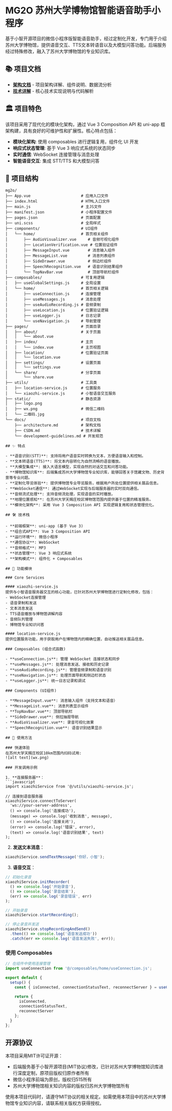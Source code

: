 # MG2O 苏州大学博物馆智能语音助手小程序

基于小智开源项目的微信小程序版智能语音助手，经过定制化开发，专门用于介绍苏州大学博物馆，提供语音交互、TTS文本转语音以及大模型问答功能。后端服务经过特殊修改，融入了苏州大学博物馆的专业知识库。

## 📚 项目文档

- **[架构文档](docs/architecture.md)** - 项目架构详解、组件说明、数据流分析
- **[技术详解](docs/CSDN.md)** - 核心技术实现说明与代码解析

## 🏛️ 项目特色

该项目采用了现代化的模块化架构，通过 Vue 3 Composition API 和 uni-app 框架构建，具有良好的可维护性和扩展性。核心特点包括：

- **模块化架构**: 使用 composables 进行逻辑复用，组件化 UI 开发
- **响应式状态管理**: 基于 Vue 3 响应式系统的状态同步
- **实时通信**: WebSocket 连接管理与消息处理
- **智能语音交互**: 集成 STT/TTS 和大模型问答

## 📁 项目结构

```
mg2o/
├── App.vue                      # 应用入口文件
├── index.html                   # HTML入口文件
├── main.js                      # 主JS文件
├── manifest.json                # 小程序配置文件
├── pages.json                   # 页面配置
├── uni.scss                     # 全局样式
├── components/                  # UI组件
│   └── home/                    # 首页相关组件
│       ├── AudioVisualizer.vue     # 音频可视化组件
│       ├── LocationVerification.vue # 位置验证组件
│       ├── MessageInput.vue        # 消息输入组件
│       ├── MessageList.vue         # 消息列表组件
│       ├── SideDrawer.vue          # 侧边栏组件
│       ├── SpeechRecognition.vue   # 语音识别结果组件
│       └── TopNavBar.vue           # 顶部导航栏组件
├── composables/                 # 可复用逻辑
│   ├── useGlobalSettings.js     # 全局设置
│   └── home/                    # 首页相关逻辑
│       ├── useConnection.js     # 连接管理
│       ├── useMessages.js       # 消息处理
│       ├── useAudioRecording.js # 音频录制
│       ├── useLocation.js       # 位置验证逻辑
│       ├── useLogger.js         # 日志记录
│       └── useNavigation.js     # 导航管理
├── pages/                       # 页面目录
│   ├── about/                   # 关于页面
│   │   └── about.vue
│   ├── index/                   # 主页
│   │   └── index.vue            # 主页视图
│   ├── location/                # 位置验证页面
│   │   └── location.vue
│   ├── settings/                # 设置页面
│   │   └── settings.vue
│   └── share/                   # 分享页面
│       └── share.vue
├── utils/                       # 工具类
│   ├── location-service.js      # 位置服务
│   └── xiaozhi-service.js       # 小智语音交互服务
├── static/                      # 静态资源
│   ├── logo.png
│   ├── wx.png                   # 微信二维码
│   └── 二维码.jpg
└── docs/                        # 项目文档
    ├── architecture.md          # 架构文档
    ├── CSDN.md                  # 技术详解
    └── development-guidelines.md # 开发规范

## ✨ 特点

- **语音识别(STT)**: 支持将用户语音实时转换为文本，方便语音输入和控制。
- **文本转语音(TTS)**: 将文本内容转化为自然流畅的语音播放。
- **大模型集成**: 接入大语言模型，实现自然的对话交互和问答功能。
- **博物馆知识库**: 后端集成苏州大学博物馆专业知识库，能够回答关于馆藏文物、历史背景等专业问题。
- **定制化导览体验**: 提供博物馆专业导览服务，根据用户所处位置提供相关展品信息。
- **WebSocket通信**: 通过WebSocket实现与后端服务器的实时双向通信。
- **音频流式处理**: 支持音频流处理，实现语音的实时播放。
- **地理位置感知**: 在苏州大学天赐庄校区博物馆范围内提供基于位置的精准服务。
- **模块化架构**: 采用 Vue 3 Composition API 实现逻辑复用和状态管理优化。

## 🛠️ 技术栈

- **前端框架**: uni-app (基于 Vue 3)
- **组合式API**: Vue 3 Composition API
- **运行环境**: 微信小程序
- **通信协议**: WebSocket
- **音频格式**: MP3
- **状态管理**: Vue 3 响应式系统
- **架构模式**: 组件化 + Composables

## 🔧 功能模块

### Core Services

#### xiaozhi-service.js
提供与小智语音服务器交互的核心功能，已针对苏州大学博物馆进行定制化修改，包括：
- WebSocket连接管理
- 语音录制和发送
- 文本消息发送
- TTS语音播放与博物馆讲解内容
- 音频队列管理
- 博物馆专业知识问答

#### location-service.js
提供位置服务功能，用于获取用户在博物馆内的精确位置，自动推送相关展品信息。

### Composables (组合式函数)

- **useConnection.js**: 管理 WebSocket 连接状态和同步
- **useMessages.js**: 处理消息发送、接收和历史记录
- **useAudioRecording.js**: 管理音频录制和语音识别
- **useNavigation.js**: 处理页面导航和侧边栏状态
- **useLogger.js**: 统一日志记录和调试

### Components (UI组件)

- **MessageInput.vue**: 消息输入组件（支持文本和语音）
- **MessageList.vue**: 消息列表显示组件
- **TopNavBar.vue**: 顶部导航栏
- **SideDrawer.vue**: 侧拉抽屉导航
- **AudioVisualizer.vue**: 录音可视化效果
- **SpeechRecognition.vue**: 语音识别结果显示

## 🚀 使用方法

### 快速体验
在苏州大学天赐庄校区10km范围内扫码试用:
![alt text](wx.png)

### 开发调用示例

1. **连接服务器**：
```javascript
import xiaozhiService from '@/utils/xiaozhi-service.js';

// 连接到语音服务器
xiaozhiService.connectToServer(
  'ws://your-server-address',
  () => console.log('连接成功'),
  (message) => console.log('收到消息', message),
  () => console.log('连接关闭'),
  (error) => console.log('错误', error),
  (text) => console.log('语音识别结果', text)
);
```

2. **发送文本消息**：
```javascript
xiaozhiService.sendTextMessage('你好，小智');
```

3. **语音交互**：
```javascript
// 初始化录音
xiaozhiService.initRecorder(
  () => console.log('开始录音'),
  () => console.log('录音结束'),
  (err) => console.log('录音错误', err)
);

// 开始录音
xiaozhiService.startRecording();

// 停止录音并发送
xiaozhiService.stopRecordingAndSend()
  .then(() => console.log('语音发送成功'))
  .catch(err => console.log('语音发送失败', err));
```

### 使用 Composables

```javascript
// 在组件中使用连接管理
import useConnection from '@/composables/home/useConnection.js';

export default {
  setup() {
    const { isConnected, connectionStatusText, reconnectServer } = useConnection();
    
    return {
      isConnected,
      connectionStatusText,
      reconnectServer
    };
  }
};
```

## 开源协议

本项目采用MIT许可证开源：
- 后端服务基于小智开源项目(MIT协议)修改，已针对苏州大学博物馆知识库进行深度定制，原项目版权归原作者所有
- 微信小程序前端为原创，版权归515所有
- 苏州大学博物馆相关知识内容的版权归苏州大学博物馆所有

使用本项目代码时，请遵守MIT协议的相关规定。如需使用本项目中的苏州大学博物馆专业知识内容，请联系相关版权方获得授权。
